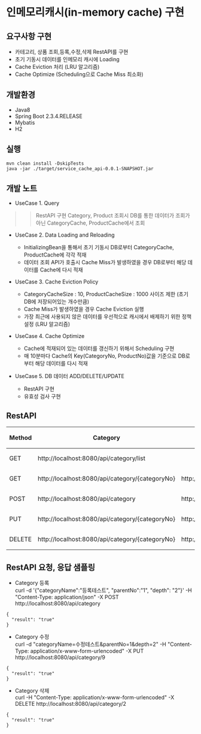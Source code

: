 # 인메모리캐시(in-memory cache) 구현

## 요구사항 구현
+ 카테고리, 상품 조회,등록,수정,삭제 RestAPI를 구현
+ 초기 기동시 데이터를 인메모리 캐시에 Loading
+ Cache Eviction 처리 (LRU 알고리즘)
+ Cache Optimize (Scheduling으로 Cache Miss 최소화) 

## 개발환경
+ Java8
+ Spring Boot 2.3.4.RELEASE
+ Mybatis
+ H2

## 실행
```
mvn clean install -DskipTests
java -jar ./target/service_cache_api-0.0.1-SNAPSHOT.jar
```

## 개발 노트
+ UseCase 1. Query
>> RestAPI 구현 
>> Category, Product 조회시 DB를 통한 데이터가 조회가 아닌 CategoryCache, ProductCache에서 조회
  
+ UseCase 2. Data Loading and Reloading
  * InitializingBean을 통해서 초기 기동시 DB로부터 CategoryCache, ProductCache에 각각 적재
  * 데이터 조회 API가 호출시 Cache Miss가 발생하였을 경우 DB로부터 해당 데이터를 Cache에 다시 적재
  
+ UseCase 3. Cache Eviction Policy
  * CategoryCacheSize : 10, ProductCacheSize : 1000 사이즈 제한 (초기 DB에 저장되어있는 개수만큼)
  * Cache Miss가 발생하였을 경우 Cache Eviction 실행
  * 가장 최근에 사용되지 않은 데이터를 우선적으로 캐시에서 배제하기 위한 정책 설정 (LRU 알고리즘)
  
+ UseCase 4. Cache Optimize
  * Cache에 적재되어 있는 데이터를 갱신하기 위해서 Scheduling 구현
  * 매 10분마다 Cache의 Key(CategoryNo, ProductNo)값을 기준으로 DB로부터 해당 데이터를 다시 적재
  
+ UseCase 5. DB 데이터 ADD/DELETE/UPDATE
  * RestAPI 구현
  * 유효성 검사 구현

## RestAPI
|Method|Category|Product|설명
|------|---|---|---|
|GET|http://localhost:8080/api/category/list||조회|
|GET|http://localhost:8080/api/category/{categoryNo}|http://localhost:8080/api/product/{productNo}|조회|
|POST|http://localhost:8080/api/category|http://localhost:8080/api/product|등록|
|PUT|http://localhost:8080/api/category/{categoryNo}|http://localhost:8080/api/product/{productNo}|수정|
|DELETE|http://localhost:8080/api/category/{categoryNo}|http://localhost:8080/api/product/{productNo}|삭제|

## RestAPI 요청, 응답 샘플링
+ Category 등록  
curl -d '{"categoryName":"등록테스트", "parentNo":"1", "depth": "2"}' -H "Content-Type: application/json" -X POST http://localhost:8080/api/category
```
{
  "result": "true"
}
```
+ Category 수정  
curl -d "categoryName=수정테스트&parentNo=1&depth=2" -H "Content-Type: application/x-www-form-urlencoded" -X PUT http://localhost:8080/api/category/9
```
{
  "result": "true"
}
```
+ Category 삭제  
curl -H "Content-Type: application/x-www-form-urlencoded" -X DELETE http://localhost:8080/api/category/2
```
{
  "result": "true"
}
```

